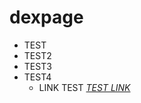 # dexpage 
- TEST 
- TEST2 
- TEST3 
- TEST4 
  - LINK TEST *[TEST LINK](https://www.dexcloud.gq)*




